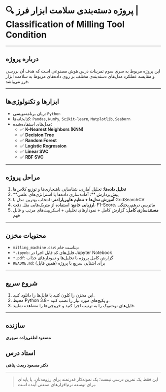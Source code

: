 # 🔍 پروژه دسته‌بندی سلامت ابزار فرز | Classification of Milling Tool Condition


---

##  درباره پروژه

این پروژه مربوط به سری سوم تمرینات درس هوش مصنوعی است که هدف آن بررسی و مقایسه عملکرد مدل‌های دسته‌بندی مختلف بر روی داده‌های مربوط به سلامت ابزار فرز می‌باشد.

---

##  ابزارها و تکنولوژی‌ها

- زبان برنامه‌نویسی: `Python`
- کتابخانه‌ها: `Pandas`, `NumPy`, `Scikit-learn`, `Matplotlib`, `Seaborn`
- مدل‌های استفاده‌شده:
  - ✅ **K-Nearest Neighbors (KNN)**
  - ✅ **Decision Tree**
  - ✅ **Random Forest**
  - ✅ **Logistic Regression**
  - ✅ **Linear SVC**
  - ✅ **RBF SVC**

---

##  مراحل پروژه

1. **تحلیل داده‌ها**: تحلیل آماری، شناسایی ناهنجاری‌ها و توزیع کلاس‌ها  
2. **پیش‌پردازش **: آماده‌سازی داده‌ها با استراتژی‌های علمی  
3. **آموزش مدل‌ها + تنظیم هایپرپارامتر**: انتخاب بهترین مدل با GridSearchCV  
4. **ارزیابی جامع**: استفاده از متریک‌هایی مثل دقت، F1-Score، ماتریس درهم‌ریختگی  
5. **مستندسازی کامل**: گزارش کامل + نمودارهای تحلیلی + اسکریپت‌های مرتب و قابل فهم

---

##  محتویات مخزن

- `milling_machine.csv`: دیتاست خام
- `*.ipynb`: فایل‌های کد قابل اجرا در Jupyter Notebook
- `*.pdf`: گزارش کامل پروژه با تحلیل‌ها و نمودارهای جذاب
- `README.md`: (همین فایل) برای آشنایی سریع با پروژه

---

##  شروع سریع

1. این مخزن را کلون کنید یا فایل‌ها را دانلود کنید.
2. محیط Python 3.8+ و پکیج‌های مورد نیاز را نصب کنید.
3. فایل‌های نوت‌بوک را به ترتیب اجرا کنید و خروجی‌ها را مشاهده نمایید.

---

##  سازنده

**مسعود لطفی‌زاده سپهری**  


##  استاد درس

**دکتر مسعود ریعت پناهی**  




---

> این فقط یک تمرین درسی نیست؛ یک نمونه‌کار قدرتمند برای رزومه‌تان، یا پایه‌ای برای توسعه نرم‌افزارهای صنعتی آینده است.
